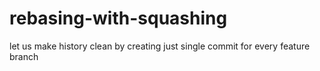 # rebasing-with-squashing
let us make history clean by creating just single commit for every feature branch
